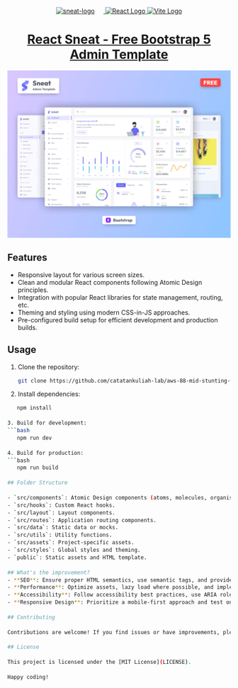 <p align="center">
   <a href="https://react-sneat-bootstrap-admin-template.vercel.app/" target="_blank">
      <img style="margin-right:20px" src="https://user-images.githubusercontent.com/749684/150333149-805037bc-8874-4a1f-876a-61a9683f8ef5.png" alt="sneat-logo" width="30px" height="auto">
      <img src="https://upload.wikimedia.org/wikipedia/commons/thumb/a/a7/React-icon.svg/1280px-React-icon.svg.png" alt="React Logo" height="45px">
      <img src="https://upload.wikimedia.org/wikipedia/commons/thumb/f/f1/Vitejs-logo.svg/615px-Vitejs-logo.svg.png" alt="Vite Logo" height="45px">
   </a>
</p>

<h1 align="center">
   <a href="https://react-sneat-bootstrap-admin-template.vercel.app/" target="_blank" align="center">
      React Sneat - Free Bootstrap 5 Admin Template
   </a>
</h1>

[![Sneat - Bootstrap 5 HTML Admin Template Demo Screenshot](https://github.com/themeselection/ts-assets/blob/main/sneat/sneat-bootstrap-html-admin-template-free/marketing/sneat-hrml-free-banner-github.png)](https://themeselection.com/item/sneat-free-bootstrap-html-admin-template/)

## Features

- Responsive layout for various screen sizes.
- Clean and modular React components following Atomic Design principles.
- Integration with popular React libraries for state management, routing, etc.
- Theming and styling using modern CSS-in-JS approaches.
- Pre-configured build setup for efficient development and production builds.

## Usage

1. Clone the repository: 
   ```bash
   git clone https://github.com/catatankuliah-lab/aws-88-mid-stunting-web.git

2. Install dependencies:
```bash
   npm install
   
3. Build for development:
```bash
   npm run dev

4. Build for production:
```bash
   npm run build

## Folder Structure

- `src/components`: Atomic Design components (atoms, molecules, organisms, templates, pages).
- `src/hooks`: Custom React hooks.
- `src/layout`: Layout components.
- `src/routes`: Application routing components.
- `src/data`: Static data or mocks.
- `src/utils`: Utility functions.
- `src/assets`: Project-specific assets.
- `src/styles`: Global styles and theming.
- `public`: Static assets and HTML template.

## What's the improvement?
- **SEO**: Ensure proper HTML semantics, use semantic tags, and provide meaningful metadata.
- **Performance**: Optimize assets, lazy load where possible, and implement code splitting.
- **Accessibility**: Follow accessibility best practices, use ARIA roles, and ensure keyboard navigation.
- **Responsive Design**: Prioritize a mobile-first approach and test on various devices.

## Contributing

Contributions are welcome! If you find issues or have improvements, please create a new issue or submit a pull request.

## License

This project is licensed under the [MIT License](LICENSE).

Happy coding!

